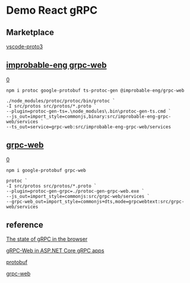 # Demo React gRPC 

##  Marketplace

[vscode-proto3](https://marketplace.visualstudio.com/items?itemName=zxh404.vscode-proto3)

## [improbable-eng grpc-web](https://github.com/improbable-eng/grpc-web)

[0](https://www.cnblogs.com/ElderJames/p/call-asp_net_core-grpc-web-with-js-and-ts.html)

`npm i protoc google-protobuf ts-protoc-gen @improbable-eng/grpc-web`

```
./node_modules/protoc/protoc/bin/protoc `
-I src/protos src/protos/*.proto `
--plugin=protoc-gen-ts=.\node_modules\.bin\protoc-gen-ts.cmd `
--js_out=import_style=commonjs,binary:src/improbable-eng-grpc-web/services `
--ts_out=service=grpc-web:src/improbable-eng-grpc-web/services
```

## [grpc-web](https://github.com/grpc/grpc-web)

[0](https://static.kancloud.cn/cyyspring/webpack/3091261)

`npm i google-protobuf grpc-web`

```
protoc `
-I src/protos src/protos/*.proto `
--plugin=protoc-gen-grpc=./protoc-gen-grpc-web.exe `
--js_out=import_style=commonjs:src/grpc-web/services `
--grpc-web_out=import_style=commonjs+dts,mode=grpcwebtext:src/grpc-web/services 
```

## reference

[The state of gRPC in the browser](https://grpc.io/blog/state-of-grpc-web/)

[gRPC-Web in ASP.NET Core gRPC apps](https://learn.microsoft.com/aspnet/core/grpc/grpcweb)

[protobuf](https://github.com/protocolbuffers/protobuf)

[grpc-web](https://github.com/grpc/grpc-web)
